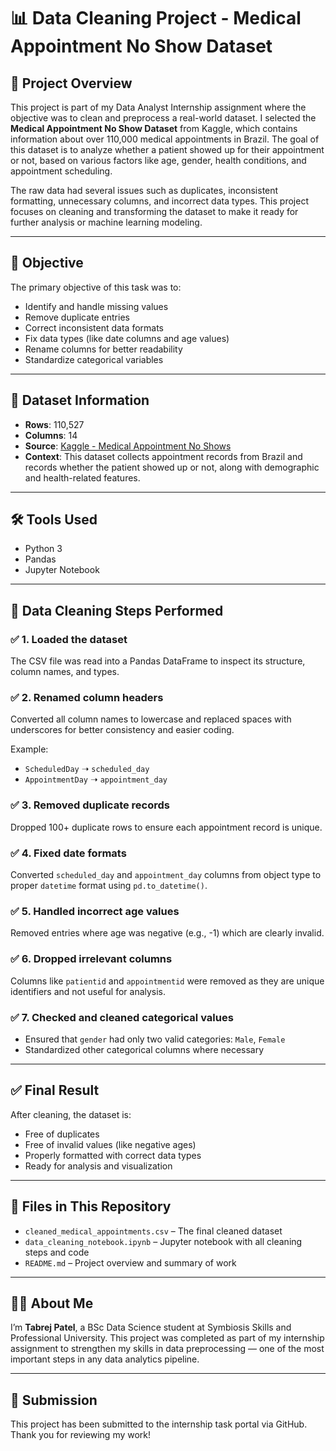 # 📊 Data Cleaning Project - Medical Appointment No Show Dataset

## 📁 Project Overview

This project is part of my Data Analyst Internship assignment where the objective was to clean and preprocess a real-world dataset. I selected the **Medical Appointment No Show Dataset** from Kaggle, which contains information about over 110,000 medical appointments in Brazil. The goal of this dataset is to analyze whether a patient showed up for their appointment or not, based on various factors like age, gender, health conditions, and appointment scheduling.

The raw data had several issues such as duplicates, inconsistent formatting, unnecessary columns, and incorrect data types. This project focuses on cleaning and transforming the dataset to make it ready for further analysis or machine learning modeling.

---

## 🎯 Objective

The primary objective of this task was to:
- Identify and handle missing values
- Remove duplicate entries
- Correct inconsistent data formats
- Fix data types (like date columns and age values)
- Rename columns for better readability
- Standardize categorical variables

---

## 📌 Dataset Information

- **Rows**: 110,527
- **Columns**: 14
- **Source**: [Kaggle - Medical Appointment No Shows](https://www.kaggle.com/datasets/joniarroba/noshowappointments)
- **Context**: This dataset collects appointment records from Brazil and records whether the patient showed up or not, along with demographic and health-related features.

---

## 🛠️ Tools Used

- Python 3
- Pandas
- Jupyter Notebook

---

## 🧹 Data Cleaning Steps Performed

### ✅ 1. Loaded the dataset
The CSV file was read into a Pandas DataFrame to inspect its structure, column names, and types.

### ✅ 2. Renamed column headers
Converted all column names to lowercase and replaced spaces with underscores for better consistency and easier coding.

Example:
- `ScheduledDay` ➝ `scheduled_day`
- `AppointmentDay` ➝ `appointment_day`

### ✅ 3. Removed duplicate records
Dropped 100+ duplicate rows to ensure each appointment record is unique.

### ✅ 4. Fixed date formats
Converted `scheduled_day` and `appointment_day` columns from object type to proper `datetime` format using `pd.to_datetime()`.

### ✅ 5. Handled incorrect age values
Removed entries where age was negative (e.g., -1) which are clearly invalid.

### ✅ 6. Dropped irrelevant columns
Columns like `patientid` and `appointmentid` were removed as they are unique identifiers and not useful for analysis.

### ✅ 7. Checked and cleaned categorical values
- Ensured that `gender` had only two valid categories: `Male`, `Female`
- Standardized other categorical columns where necessary

---

## ✅ Final Result

After cleaning, the dataset is:
- Free of duplicates
- Free of invalid values (like negative ages)
- Properly formatted with correct data types
- Ready for analysis and visualization

---

## 💾 Files in This Repository

- `cleaned_medical_appointments.csv` – The final cleaned dataset
- `data_cleaning_notebook.ipynb` – Jupyter notebook with all cleaning steps and code
- `README.md` – Project overview and summary of work

---

## 🙋‍♂️ About Me

I’m **Tabrej Patel**, a BSc Data Science student at Symbiosis Skills and Professional University. This project was completed as part of my internship assignment to strengthen my skills in data preprocessing — one of the most important steps in any data analytics pipeline.

---

## 🔗 Submission

This project has been submitted to the internship task portal via GitHub. Thank you for reviewing my work!

